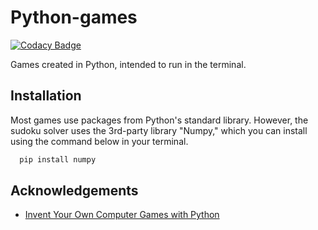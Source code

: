 # Python-games

[![Codacy Badge](https://api.codacy.com/project/badge/Grade/a5aa4b56c2864dafa9c851ac79c62df5)](https://app.codacy.com/gh/malcolmolatunj/python-games?utm_source=github.com&utm_medium=referral&utm_content=malcolmolatunj/python-games&utm_campaign=Badge_Grade)

Games created in Python, intended to run in the terminal.

## Installation

Most games use packages from Python's standard library. However, the sudoku solver uses the 3rd-party library "Numpy,"
which you can install using the command below in your terminal.
```bash
  pip install numpy
```
    
## Acknowledgements

 - [Invent Your Own Computer Games with Python](https://inventwithpython.com/invent4thed/)


